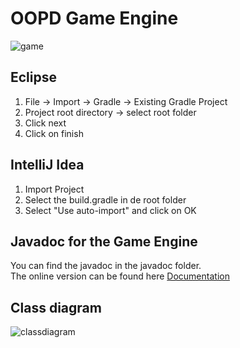 
# OOPD Game Engine
![game](https://nickhartjes.github.io/OOPD-GameEngine/images/VoorbeeldGame.png)

## Eclipse 
1. File -> Import -> Gradle -> Existing Gradle Project
2. Project root directory  -> select root folder
3. Click next
4. Click on finish


## IntelliJ Idea
1. Import Project
2. Select the build.gradle in de root folder
3. Select "Use auto-import" and click on OK


## Javadoc for the Game Engine
You can find the javadoc in the javadoc folder.   
The online version can be found here [Documentation](https://nickhartjes.github.io/OOPD-GameEngine/javadoc/)

## Class diagram
![classdiagram](https://nickhartjes.github.io/OOPD-GameEngine/images/Klassendiagram%20OOPG.png)

